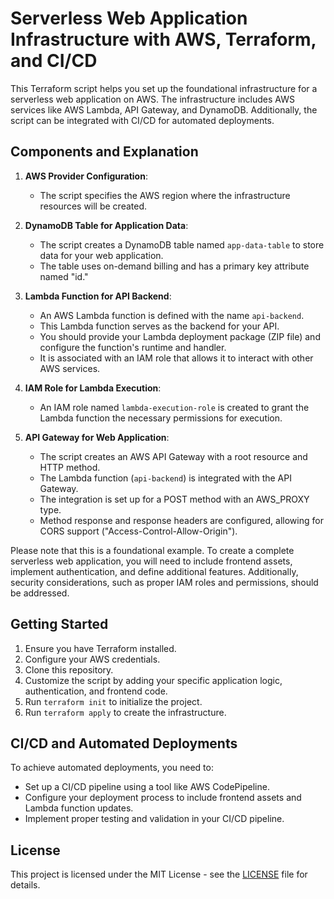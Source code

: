 # Serverless Web Application Infrastructure with AWS, Terraform, and CI/CD

This Terraform script helps you set up the foundational infrastructure for a serverless web application on AWS. The infrastructure includes AWS services like AWS Lambda, API Gateway, and DynamoDB. Additionally, the script can be integrated with CI/CD for automated deployments.

## Components and Explanation

1. **AWS Provider Configuration**:
   - The script specifies the AWS region where the infrastructure resources will be created.

2. **DynamoDB Table for Application Data**:
   - The script creates a DynamoDB table named `app-data-table` to store data for your web application.
   - The table uses on-demand billing and has a primary key attribute named "id."

3. **Lambda Function for API Backend**:
   - An AWS Lambda function is defined with the name `api-backend`.
   - This Lambda function serves as the backend for your API.
   - You should provide your Lambda deployment package (ZIP file) and configure the function's runtime and handler.
   - It is associated with an IAM role that allows it to interact with other AWS services.

4. **IAM Role for Lambda Execution**:
   - An IAM role named `lambda-execution-role` is created to grant the Lambda function the necessary permissions for execution.

5. **API Gateway for Web Application**:
   - The script creates an AWS API Gateway with a root resource and HTTP method.
   - The Lambda function (`api-backend`) is integrated with the API Gateway.
   - The integration is set up for a POST method with an AWS_PROXY type.
   - Method response and response headers are configured, allowing for CORS support ("Access-Control-Allow-Origin").

Please note that this is a foundational example. To create a complete serverless web application, you will need to include frontend assets, implement authentication, and define additional features. Additionally, security considerations, such as proper IAM roles and permissions, should be addressed.

## Getting Started

1. Ensure you have Terraform installed.
2. Configure your AWS credentials.
3. Clone this repository.
4. Customize the script by adding your specific application logic, authentication, and frontend code.
5. Run `terraform init` to initialize the project.
6. Run `terraform apply` to create the infrastructure.

## CI/CD and Automated Deployments

To achieve automated deployments, you need to:
- Set up a CI/CD pipeline using a tool like AWS CodePipeline.
- Configure your deployment process to include frontend assets and Lambda function updates.
- Implement proper testing and validation in your CI/CD pipeline.

## License

This project is licensed under the MIT License - see the [LICENSE](LICENSE) file for details.
